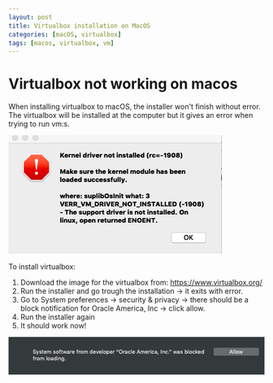 ```yaml
---
layout: post
title: Virtualbox installation on MacOS
categories: [macOS, virtualbox]
tags: [macos, virtualbox, vm]
---
```


# Virtualbox not working on macos

When installing virtualbox to macOS, the installer won't finish without error. The virtualbox will be installed at the computer but it gives an error when trying to run vm:s.

![Error sceenshot](/assets/virtualbox-error.png)


To install virtualbox:

1. Download the image for the virtualbox from: https://www.virtualbox.org/
2. Run the installer and go trough the installation -> it exits with error.
3. Go to System preferences -> security & privacy -> there should be a block notification for Oracle America, Inc -> click allow.
4. Run the installer again 
5. It should work now!

![Security notification](/assets/virtualbox-error-allow.png)


